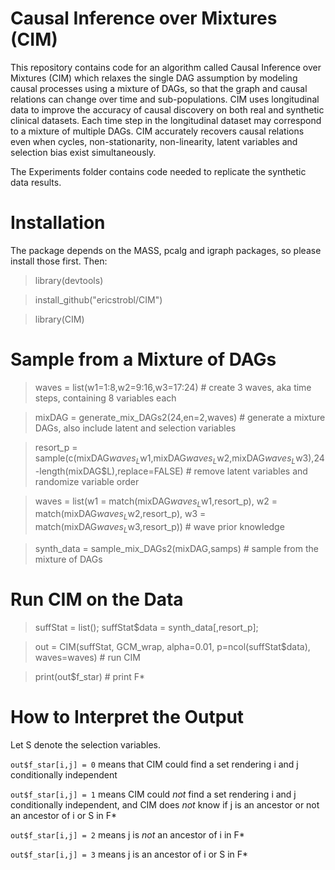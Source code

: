 # Causal Inference over Mixtures (CIM)

This repository contains code for an algorithm called Causal Inference over Mixtures (CIM) which relaxes the single DAG assumption by modeling causal processes using a mixture of DAGs, so that the graph and causal relations can change over time and sub-populations. CIM uses longitudinal data to improve the accuracy of causal discovery on both real and synthetic clinical datasets. Each time step in the longitudinal dataset may correspond to a mixture of multiple DAGs. CIM accurately recovers causal relations even when cycles, non-stationarity, non-linearity, latent variables and selection bias exist simultaneously.

The Experiments folder contains code needed to replicate the synthetic data results.

# Installation

The package depends on the MASS, pcalg and igraph packages, so please install those first. Then:

> library(devtools)

> install_github("ericstrobl/CIM")

> library(CIM)

# Sample from a Mixture of DAGs

> waves = list(w1=1:8,w2=9:16,w3=17:24) # create 3 waves, aka time steps, containing 8 variables each

> mixDAG = generate_mix_DAGs2(24,en=2,waves) # generate a mixture DAGs, also include latent and selection variables

> resort_p = sample(c(mixDAG$waves_L$w1,mixDAG$waves_L$w2,mixDAG$waves_L$w3),24-length(mixDAG$L),replace=FALSE) # remove latent variables and randomize variable order

> waves = list(w1 = match(mixDAG$waves_L$w1,resort_p), w2 = match(mixDAG$waves_L$w2,resort_p), w3 = match(mixDAG$waves_L$w3,resort_p)) # wave prior knowledge

> synth_data = sample_mix_DAGs2(mixDAG,samps) # sample from the mixture of DAGs

# Run CIM on the Data

> suffStat = list(); suffStat$data = synth_data[,resort_p];

> out = CIM(suffStat, GCM_wrap, alpha=0.01, p=ncol(suffStat$data), waves=waves) # run CIM

> print(out$f_star) # print F*


# How to Interpret the Output

Let S denote the selection variables.

`out$f_star[i,j] = 0` means that CIM could find a set rendering i and j conditionally independent

`out$f_star[i,j] = 1` means CIM could *not* find a set rendering i and j conditionally independent, and CIM does *not* know if j is an ancestor or not an ancestor of i or S in F*

`out$f_star[i,j] = 2` means j is *not* an ancestor of i in F*

`out$f_star[i,j] = 3` means j is an ancestor of i or S in F*

